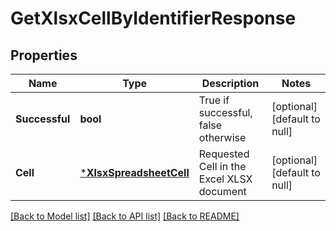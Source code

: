 # GetXlsxCellByIdentifierResponse

## Properties
Name | Type | Description | Notes
------------ | ------------- | ------------- | -------------
**Successful** | **bool** | True if successful, false otherwise | [optional] [default to null]
**Cell** | [***XlsxSpreadsheetCell**](XlsxSpreadsheetCell.md) | Requested Cell in the Excel XLSX document | [optional] [default to null]

[[Back to Model list]](../README.md#documentation-for-models) [[Back to API list]](../README.md#documentation-for-api-endpoints) [[Back to README]](../README.md)


